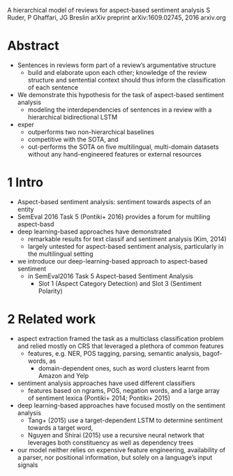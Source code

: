 A hierarchical model of reviews for aspect-based sentiment analysis
S Ruder, P Ghaffari, JG Breslin
arXiv preprint arXiv:1609.02745, 2016 arxiv.org

# Abstract

* Sentences in reviews form part of a review’s argumentative structure
  * build and elaborate upon each other; knowledge of the review structure and
    sentential context should thus inform the classification of each sentence
* We demonstrate this hypothesis for the task of aspect-based sentiment analysis
  * modeling the interdependencies of sentences in a review
    with a hierarchical bidirectional LSTM
* exper
  * outperforms two non-hierarchical baselines
  * competitive with the SOTA, and
  * out-performs the SOTA on five multilingual, multi-domain datasets without
    any hand-engineered features or external resources

# 1 Intro

* Aspect-based sentiment analysis: sentiment towards aspects of an entity
* SemEval 2016 Task 5 (Pontiki+ 2016) provides a forum for multiling aspect-basd
* deep learning-based approaches have demonstrated
  * remarkable results for text classif and sentiment analysis (Kim, 2014)
  * largely untested for aspect-based sentiment analysis,
    particularly in the multilingual setting
* we introduce our deep-learning-based approach to aspect-based sentiment
  * in SemEval2016 Task 5 Aspect-based Sentiment Analysis
    * Slot 1 (Aspect Category Detection) and Slot 3 (Sentiment Polarity)

# 2 Related work

* aspect extraction framed the task as a multiclass classification problem and
  relied mostly on CRS that leveraged a plethora of common features
  * features, e.g. NER, POS tagging, parsing, semantic analysis, bagof-words, as
    * domain-dependent ones, such as word clusters learnt from Amazon and Yelp
* sentiment analysis approaches have used different classifiers
  * features based on ngrams, POS, negation words, and a large array of
    sentiment lexica (Pontiki+ 2014; Pontiki+ 2015)
* deep learning-based approaches have focused mostly on the sentiment analysis
  * Tang+ (2015) use a target-dependent LSTM to determine sentiment towards a
    target word,
  * Nguyen and Shirai (2015) use a recursive neural network that leverages both
    constituency as well as dependency trees
* our model neither relies on expensive feature engineering, availability of a
  parser, nor positional information, but solely on a language’s input signals
